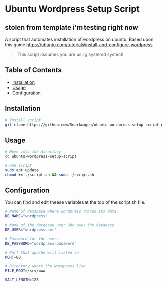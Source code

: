 # Ubuntu Wordpress Setup Script

## stolen from template i'm testing right now

A script that automates  installation of wordpress on ubuntu. Based upon this guide <https://ubuntu.com/tutorials/install-and-configure-wordpress>

>This script assumes you are using systemd systectl

## Table of Contents

- [Installation](#installation)
- [Usage](#usage)
- [Configuration](#configuration)

## Installation

```sh
# Install script
git clone https://github.com/Snorkungen/ubuntu-wordpress-setup-script.git

```

## Usage

```sh
# Move into the directory
cd ubuntu-wordpress-setup-script

# Run script
sudo apt update
chmod +x ./script.sh && sudo ./script.sh

```

## Configuration

You can find and edit theese variables at the top of the script.sh file.

```sh
# Name of database where wordpress stores its data.
DB_NAME="wordpress"

# Name of the database user who owns the database.
DB_USER="wordpressuser"

# Password for the user.
DB_PASSWORD="wordpress-password"

# Port that apache will listen on 
PORT=80

# Directory where the wordpress live.
FILE_ROOT=/srv/www

SALT_LENGTH=128
```